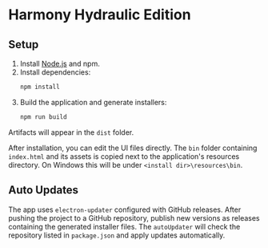 # Harmony Hydraulic Edition

## Setup

1. Install [Node.js](https://nodejs.org/) and npm.
2. Install dependencies:
   ```bash
   npm install
   ```
3. Build the application and generate installers:
   ```bash
   npm run build
   ```
  Artifacts will appear in the `dist` folder.

After installation, you can edit the UI files directly. The `bin` folder
containing `index.html` and its assets is copied next to the application's
resources directory. On Windows this will be under
`<install dir>\resources\bin`.

## Auto Updates

The app uses `electron-updater` configured with GitHub releases. After pushing the project to a GitHub repository, publish new versions as releases containing the generated installer files. The `autoUpdater` will check the repository listed in `package.json` and apply updates automatically.


